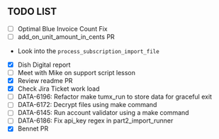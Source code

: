 ## TODO LIST
- [ ] Optimal Blue Invoice Count Fix
- [ ] add_on_unit_amount_in_cents PR
* Look into the `process_subscription_import_file`
- [x] Dish Digital report
- [ ] Meet with Mike on support script lesson
- [x] Review readme PR
- [x] Check Jira Ticket work load
- [ ] DATA-6196: Refactor make tumx_run to store data for graceful exit
- [ ] DATA-6172: Decrypt files using make command
- [ ] DATA-6145: Run account validator using a make command
- [ ] DATA-6186: Fix api_key regex in part2_import_runner
- [x] Bennet PR
